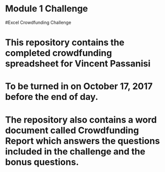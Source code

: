 # Module 1 Challenge
#Excel Crowdfunding Challenge

# This repository contains the completed crowdfunding spreadsheet for Vincent Passanisi
# To be turned in on October 17, 2017 before the end of day.
# The repository also contains a word document called Crowdfunding Report which answers the questions included in the challenge and the bonus questions.

